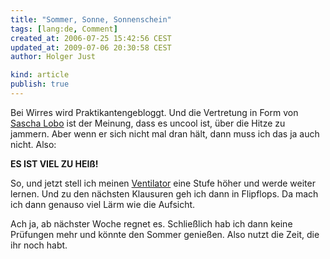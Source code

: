 ```yaml
---
title: "Sommer, Sonne, Sonnenschein"
tags: [lang:de, Comment]
created_at: 2006-07-25 15:42:56 CEST
updated_at: 2009-07-06 20:30:58 CEST
author: Holger Just

kind: article
publish: true
---
```


Bei Wirres wird Praktikantengebloggt. Und die Vertretung in Form von [Sascha Lobo](http://wirres.net/article/articleview/3803/1/6/) ist der Meinung, dass es uncool ist, über die Hitze zu jammern. Aber wenn er sich nicht mal dran hält, dann muss ich das ja auch nicht. Also:

**ES IST VIEL ZU HEIß!**

So, und jetzt stell ich meinen [Ventilator](http://www.amazon.de/gp/product/B00027OC3M/028-6323188-7525356) eine Stufe höher und werde weiter lernen. Und zu den nächsten Klausuren geh ich dann in Flipflops. Da mach ich dann genauso viel Lärm wie die Aufsicht.

Ach ja, ab nächster Woche regnet es. Schließlich hab ich dann keine Prüfungen mehr und könnte den Sommer genießen. Also nutzt die Zeit, die ihr noch habt.
